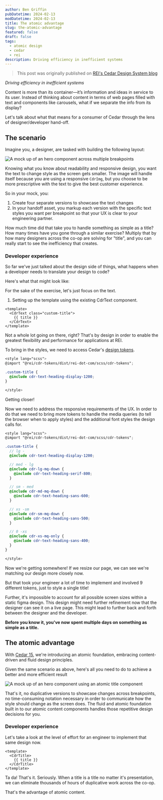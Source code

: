 ```yaml
---
author: Ben Griffin
pubDatetime: 2024-02-13
modDatetime: 2024-02-13
title: The atomic advantage
slug: the-atomic-advantage
featured: false
draft: false
tags:
  - atomic design
  - cedar
  - rei
description: Driving efficiency in inefficient systems
---
```


> This post was originally published on [REI's Cedar Design System blog](https://cedar.rei.com/whats-new/blog/the-atomic-advantage)

_Driving efficiency in inefficient systems_

Content is more than its container—it’s information and ideas in service to its user. Instead of thinking about content in terms of web pages filled with text and components like carousels, what if we separate the info from its display?

Let's talk about what that means for a consumer of Cedar through the lens of designer/developer hand-off.

## The scenario

Imagine you, a designer, are tasked with building the following layout:

![A mock up of an hero component across multiple breakpoints](/assets/fluid-layout-scenario.jpg)

Knowing what you know about readability and responsive design, you want the text to change style as the screen gets smaller. The image will handle itself because you are using a responsive `CdrImg`, but you choose to be more prescriptive with the text to give the best customer experience.

So in your mock, you:

1. Create four separate versions to showcase the text changes
2. In your handoff asset, you markup each version with the specific text styles you want per breakpoint so that your UX is clear to your engineering partner.

How much time did that take you to handle something as simple as a title? How many times have you gone through a similar exercise? Multiply that by how many designers across the co-op are solving for "title", and you can really start to see the inefficiency that creates.

### Developer experience

So far we've just talked about the design side of things, what happens when a developer needs to translate your design to code?

Here's what that might look like:

For the sake of the exercise, let's just focus on the text.

1. Setting up the template using the existing CdrText component.

```vue
<template>
  <CdrText class="custom-title">
    {{ title }}
  </CdrText>
</template>
```

Not a whole lot going on there, right? That's by design in order to enable the greatest flexibility and performance for applications at REI.

To bring in the styles, we need to access Cedar's [design tokens](https://cedar.rei.com/tokens).

```scss
<style lang="scss">
@import "@rei/cdr-tokens/dist/rei-dot-com/scss/cdr-tokens";

.custom-title {
  @include cdr-text-heading-display-1200;
}

</style>
```

Getting closer!

Now we need to address the responsive requirements of the UX. In order to do that we need to bring more tokens to handle the media queries (to tell the browser when to apply styles) and the additional font styles the design calls for.

```scss
<style lang="scss">
@import "@rei/cdr-tokens/dist/rei-dot-com/scss/cdr-tokens";

.custom-title {
  // lg -
  @include cdr-text-heading-display-1200;

  // med - lg
  @include cdr-lg-mq-down {
    @include cdr-text-heading-serif-800;
  }

  // sm - med
  @include cdr-md-mq-down {
    @include cdr-text-heading-sans-600;
  }

  // xs -sm
  @include cdr-sm-mq-down {
    @include cdr-text-heading-sans-500;
  }

  // 0 -xs
  @include cdr-xs-mq-only {
    @include cdr-text-heading-sans-400;
  }
}

</style>
```

Now we're getting somewhere! If we resize our page, we can see we're matching our design more closely now.

But that took your engineer a lot of time to implement and involved 9 different tokens, just to style a single title!

Further, it's impossible to account for all possible screen sizes within a static figma design. This design might need further refinement now that the designer can see it on a live page. This might lead to further back and forth between the designer and the developer.

**Before you know it, you've now spent multiple days on something as simple as a title.**

## The atomic advantage

With [Cedar 15](https://cedar.rei.com/whats-new/releases/cedar-15), we're introducing an atomic foundation, embracing content-driven and fluid design principles.

Given the same scenario as above, here's all you need to do to achieve a better and more efficient result

![A mock up of an hero component using an atomic title component](/assets/use-cdr-title.jpg)

That's it, no duplicative versions to showcase changes across breakpoints, no time-consuming notation necessary in order to communicate how the style should change as the screen does. The fluid and atomic foundation built in to our atomic content components handles those repetitive design decisions for you.

### Developer experience

Let's take a look at the level of effort for an engineer to implement that same design now.

```vue
<template>
  <CdrTitle>
    {{ title }}
  </CdrTitle>
</template>
```

Ta da! That's it. Seriously. When a title is a title no matter it's presentation, we can eliminate thousands of hours of duplicative work across the co-op.

That's the advantage of atomic content.
